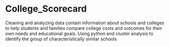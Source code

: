 # College_Scorecard
Cleaning and analyzing data contain information about schools and colleges to help students and families compare college costs and outcomes for their own needs and educational goals. 
Using python and cluster analysis to identify the group of characteristically similar schools
